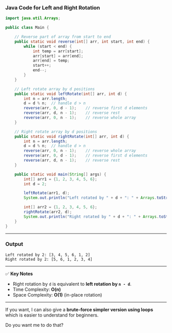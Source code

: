 
### **Java Code for Left and Right Rotation**

```java
import java.util.Arrays;

public class Main {

    // Reverse part of array from start to end
    public static void reverse(int[] arr, int start, int end) {
        while (start < end) {
            int temp = arr[start];
            arr[start] = arr[end];
            arr[end] = temp;
            start++;
            end--;
        }
    }

    // Left rotate array by d positions
    public static void leftRotate(int[] arr, int d) {
        int n = arr.length;
        d = d % n;  // handle d > n
        reverse(arr, 0, d - 1);    // reverse first d elements
        reverse(arr, d, n - 1);    // reverse rest
        reverse(arr, 0, n - 1);    // reverse whole array
    }

    // Right rotate array by d positions
    public static void rightRotate(int[] arr, int d) {
        int n = arr.length;
        d = d % n;  // handle d > n
        reverse(arr, 0, n - 1);    // reverse whole array
        reverse(arr, 0, d - 1);    // reverse first d elements
        reverse(arr, d, n - 1);    // reverse rest
    }

    public static void main(String[] args) {
        int[] arr1 = {1, 2, 3, 4, 5, 6};
        int d = 2;

        leftRotate(arr1, d);
        System.out.println("Left rotated by " + d + ": " + Arrays.toString(arr1));

        int[] arr2 = {1, 2, 3, 4, 5, 6};
        rightRotate(arr2, d);
        System.out.println("Right rotated by " + d + ": " + Arrays.toString(arr2));
    }
}
```

---

### **Output**

```
Left rotated by 2: [3, 4, 5, 6, 1, 2]
Right rotated by 2: [5, 6, 1, 2, 3, 4]
```

---

✅ **Key Notes**

* Right rotation by `d` is equivalent to **left rotation by `n - d`**.
* Time Complexity: **O(n)**
* Space Complexity: **O(1)** (in-place rotation)

---

If you want, I can also give a **brute-force simpler version using loops** which is easier to understand for beginners.

Do you want me to do that?
